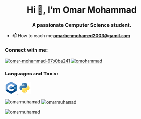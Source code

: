<h1 align="center">Hi 👋, I'm Omar Mohammad</h1>
<h3 align="center">A passionate Computer Science student.</h3>

- 📫 How to reach me **omarbenmohamed2003@gamil.com**

<h3 align="left">Connect with me:</h3>
<p align="left">
<a href="https://linkedin.com/in/omar-mohammad-97b0ba241" target="blank"><img align="center" src="https://raw.githubusercontent.com/rahuldkjain/github-profile-readme-generator/master/src/images/icons/Social/linked-in-alt.svg" alt="omar-mohammad-97b0ba241" height="30" width="40" /></a>
<a href="https://www.leetcode.com/omohammad" target="blank"><img align="center" src="https://raw.githubusercontent.com/rahuldkjain/github-profile-readme-generator/master/src/images/icons/Social/leet-code.svg" alt="omohammad" height="30" width="40" /></a>
</p>
<h3 align="left">Languages and Tools:</h3>
<p align="left"> <a href="https://www.w3schools.com/cpp/" target="_blank" rel="noreferrer"> <img src="https://raw.githubusercontent.com/devicons/devicon/master/icons/cplusplus/cplusplus-original.svg" alt="cplusplus" width="40" height="40"/> </a> <a href="https://www.python.org" target="_blank" rel="noreferrer"> <img src="https://raw.githubusercontent.com/devicons/devicon/master/icons/python/python-original.svg" alt="python" width="40" height="40"/> </a> </p>

<p><img align="left" src="https://github-readme-stats.vercel.app/api/top-langs?username=omarmuhamad&show_icons=true&locale=en&layout=compact" alt="omarmuhamad" /></p>

<p>&nbsp;<img align="center" src="https://github-readme-stats.vercel.app/api?username=omarmuhamad&show_icons=true&locale=en" alt="omarmuhamad" /></p>

<p><img align="center" src="https://github-readme-streak-stats.herokuapp.com/?user=omarmuhamad&" alt="omarmuhamad" /></p>
